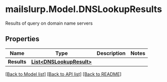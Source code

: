# mailslurp.Model.DNSLookupResults
Results of query on domain name servers

## Properties

Name | Type | Description | Notes
------------ | ------------- | ------------- | -------------
**Results** | [**List&lt;DNSLookupResult&gt;**](DNSLookupResult) |  | 

[[Back to Model list]](../README#documentation-for-models) [[Back to API list]](../README#documentation-for-api-endpoints) [[Back to README]](../README)

